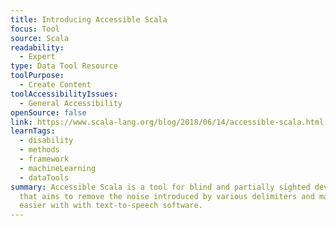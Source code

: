```yaml
---
title: Introducing Accessible Scala
focus: Tool
source: Scala
readability:
  - Expert
type: Data Tool Resource
toolPurpose:
  - Create Content
toolAccessibilityIssues:
  - General Accessibility
openSource: false
link: https://www.scala-lang.org/blog/2018/06/14/accessible-scala.html
learnTags:
  - disability
  - methods
  - framework
  - machineLearning
  - dataTools
summary: Accessible Scala is a tool for blind and partially sighted developers
  that aims to remove the noise introduced by various delimiters and make coding
  easier with with text-to-speech software.
---
```

